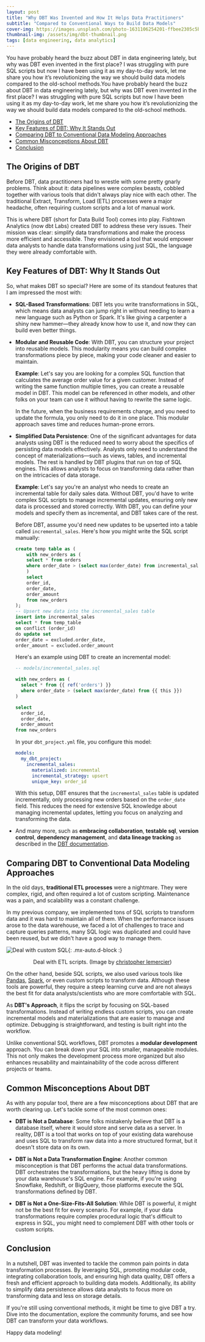 ```yaml
---
layout: post
title: "Why DBT Was Invented and How It Helps Data Practitioners"
subtitle: "Compared to Conventional Ways to Build Data Models"
cover-img: https://images.unsplash.com/photo-1631106254201-ffbee2305c5b?q=80&w=2370&auto=format&fit=crop&ixlib=rb-4.0.3&ixid=M3wxMjA3fDB8MHxwaG90by1wYWdlfHx8fGVufDB8fHx8fA%3D%3D
thumbnail-img: /assets/img/dbt-thumbnail.png
tags: [data engineering, data analytics]
---
```


You have probably heard the buzz about DBT in data engineering lately, but why was DBT even invented in the first place? I was struggling with pure SQL scripts but now I have been using it as my day-to-day work, let me share you how it’s revolutionizing the way we should build data models compared to the old-school methods.You have probably heard the buzz about DBT in data engineering lately, but why was DBT even invented in the first place? I was struggling with pure SQL scripts but now I have been using it as my day-to-day work, let me share you how it’s revolutionizing the way we should build data models compared to the old-school methods.

- [The Origins of DBT](#the-origins-of-dbt)
- [Key Features of DBT: Why It Stands Out](#key-features-of-dbt-why-it-stands-out)
- [Comparing DBT to Conventional Data Modeling Approaches](#comparing-dbt-to-conventional-data-modeling-approaches)
- [Common Misconceptions About DBT](#common-misconceptions-about-dbt)
- [Conclusion](#conclusion)

## The Origins of DBT

Before DBT, data practitioners had to wrestle with some pretty gnarly problems. Think about it: data pipelines were complex beasts, cobbled together with various tools that didn't always play nice with each other. The traditional Extract, Transform, Load (ETL) processes were a major headache, often requiring custom scripts and a lot of manual work.

This is where DBT (short for Data Build Tool) comes into play. Fishtown Analytics (now dbt Labs) created DBT to address these very issues. Their mission was clear: simplify data transformations and make the process more efficient and accessible. They envisioned a tool that would empower data analysts to handle data transformations using just SQL, the language they were already comfortable with.

## Key Features of DBT: Why It Stands Out

So, what makes DBT so special? Here are some of its standout features that I am impressed the most with:

- **SQL-Based Transformations**: DBT lets you write transformations in SQL, which means data analysts can jump right in without needing to learn a new language such as Python or Spark. It's like giving a carpenter a shiny new hammer—they already know how to use it, and now they can build even better things.

- **Modular and Reusable Code**: With DBT, you can structure your project into reusable models. This modularity means you can build complex transformations piece by piece, making your code cleaner and easier to maintain.

    **Example**: Let's say you are looking for a complex SQL function that calculates the average order value for a given customer. Instead of writing the same function multiple times, you can create a reusable model in DBT. This model can be referenced in other models, and other folks on your team can use it without having to rewrite the same logic.

    In the future, when the business requirements change, and you need to update the formula, you only need to do it in one place. This modular approach saves time and reduces human-prone errors.

- **Simplified Data Persistence**: One of the significant advantages for data analysts using DBT is the reduced need to worry about the specifics of persisting data models effectively. Analysts only need to understand the concept of materializations—such as views, tables, and incremental models. The rest is handled by DBT plugins that run on top of SQL engines. This allows analysts to focus on transforming data rather than on the intricacies of data storage.

    **Example**: Let's say you're an analyst who needs to create an incremental table for daily sales data. Without DBT, you'd have to write complex SQL scripts to manage incremental updates, ensuring only new data is processed and stored correctly. With DBT, you can define your models and specify them as incremental, and DBT takes care of the rest.

    Before DBT, assume you'd need new updates to be upserted into a table called `incremental_sales`. Here's how you might write the SQL script manually:

    ```sql
    create temp table as (
        with new_orders as (
        select * from orders
        where order_date > (select max(order_date) from incremental_sales)
        )
        select
        order_id,
        order_date,
        order_amount
        from new_orders
    );
    -- Upsert new data into the incremental_sales table
    insert into incremental_sales
    select * from temp_table
    on conflict (order_id)
    do update set
    order_date = excluded.order_date,
    order_amount = excluded.order_amount
    ```

    Here's an example using DBT to create an incremental model:

    ```sql
    -- models/incremental_sales.sql

    with new_orders as (
      select * from {{ ref('orders') }}
      where order_date > (select max(order_date) from {{ this }})
    )

    select
      order_id,
      order_date,
      order_amount
    from new_orders
    ```

    In your `dbt_project.yml` file, you configure this model:

    ```yaml
    models:
      my_dbt_project:
        incremental_sales:
          materialized: incremental
          incremental_strategy: upsert
          unique_key: order_id
    ```

    With this setup, DBT ensures that the `incremental_sales` table is updated incrementally, only processing new orders based on the `order_date` field. This reduces the need for extensive SQL knowledge about managing incremental updates, letting you focus on analyzing and transforming the data.

- And many more, such as **embracing collaboration**, **testable sql**, **version control**, **dependency management**, and **data lineage tracking** as described in the [DBT documentation](https://docs.getdbt.com/docs/introduction).

## Comparing DBT to Conventional Data Modeling Approaches

In the old days, **traditional ETL processes** were a nightmare. They were complex, rigid, and often required a lot of custom scripting. Maintenance was a pain, and scalability was a constant challenge.

In my previous company, we implemented tons of SQL scripts to transform data and it was hard to maintain all of them. When the performance issues arose to the data warehouse, we faced a lot of challenges to trace and capture queries patterns, many SQL logic was duplicated and could have been reused, but we didn't have a good way to manage them.

![Deal with custom SQL](https://images.unsplash.com/photo-1517669375942-946a1f02d705?q=80&w=4888&auto=format&fit=crop&ixlib=rb-4.0.3&ixid=M3wxMjA3fDB8MHxwaG90by1wYWdlfHx8fGVufDB8fHx8fA%3D%3D){: .mx-auto.d-block :}
<p align = "center">
Deal with ETL scripts. (Image by <a href="https://unsplash.com/@elevantarts">christopher lemercier</a>)
</p>

On the other hand, beside SQL scripts, we also used various tools like [Pandas](https://pandas.pydata.org/), [Spark](https://spark.apache.org/), or even custom scripts to transform data. Although these tools are powerful, they require a steep learning curve and are not always the best fit for data analysts/scientists who are more comfortable with SQL.

As **DBT's Approach**, it flips the script by focusing on SQL-based transformations. Instead of writing endless custom scripts, you can create incremental models and materializations that are easier to manage and optimize. Debugging is straightforward, and testing is built right into the workflow.

Unlike conventional SQL workflows, DBT promotes a **modular development** approach. You can break down your SQL into smaller, manageable modules. This not only makes the development process more organized but also enhances reusability and maintainability of the code across different projects or teams.

## Common Misconceptions About DBT

As with any popular tool, there are a few misconceptions about DBT that are worth clearing up. Let's tackle some of the most common ones:

- **DBT is Not a Database**: Some folks mistakenly believe that DBT is a database itself, where it would store and serve data as a server. In reality, DBT is a tool that works on top of your existing data warehouse and uses SQL to transform raw data into a more structured format, but it doesn't store data on its own.

- **DBT is Not a Data Transformation Engine**: Another common misconception is that DBT performs the actual data transformations. DBT orchestrates the transformations, but the heavy lifting is done by your data warehouse's SQL engine. For example, if you're using Snowflake, Redshift, or BigQuery, those platforms execute the SQL transformations defined by DBT.

- **DBT is Not a One-Size-Fits-All Solution**: While DBT is powerful, it might not be the best fit for every scenario. For example, if your data transformations require complex procedural logic that's difficult to express in SQL, you might need to complement DBT with other tools or custom scripts.

## Conclusion

In a nutshell, DBT was invented to tackle the common pain points in data transformation processes. By leveraging SQL, promoting modular code, integrating collaboration tools, and ensuring high data quality, DBT offers a fresh and efficient approach to building data models. Additionally, its ability to simplify data persistence allows data analysts to focus more on transforming data and less on storage details.

If you're still using conventional methods, it might be time to give DBT a try. Dive into the documentation, explore the community forums, and see how DBT can transform your data workflows.

Happy data modeling!
